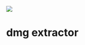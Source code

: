 [![](https://jitpack.io/v/umjammer/dmgextractor.svg)](https://jitpack.io/#umjammer/dmgextractor)

# dmg extractor